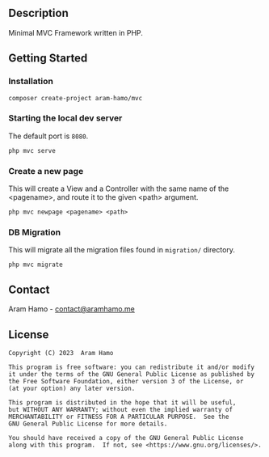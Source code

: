 ## Description
Minimal MVC Framework written in PHP.

## Getting Started
### Installation
```
composer create-project aram-hamo/mvc
```
### Starting the local dev server
The default port is ```8080```.
```
php mvc serve
```
### Create a new page
This will create a View and a Controller with the same name of the \<pagename\>, and route it to the given \<path\> argument.
```
php mvc newpage <pagename> <path>
```
### DB Migration
This will migrate all the migration files found in ```migration/``` directory.
```
php mvc migrate
```
## Contact
Aram Hamo - [contact@aramhamo.me](mailto:contact@aramhamo.me)

## License
```
Copyright (C) 2023  Aram Hamo

This program is free software: you can redistribute it and/or modify
it under the terms of the GNU General Public License as published by
the Free Software Foundation, either version 3 of the License, or
(at your option) any later version.

This program is distributed in the hope that it will be useful,
but WITHOUT ANY WARRANTY; without even the implied warranty of
MERCHANTABILITY or FITNESS FOR A PARTICULAR PURPOSE.  See the
GNU General Public License for more details.

You should have received a copy of the GNU General Public License
along with this program.  If not, see <https://www.gnu.org/licenses/>.
```
